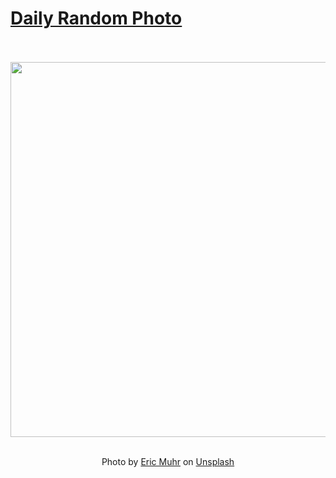 # [Daily Random Photo](https://www.dailyrandomphoto.com/)

<div align="center">
  <br>
  <br>
  <a href="https://www.dailyrandomphoto.com/p/2025/2025-01-15/"><img src="https://images.unsplash.com/photo-1733181743510-3af9092af143?crop=entropy&cs=tinysrgb&fit=max&fm=jpg&ixid=M3w3NzUwOHwwfDF8cmFuZG9tfHx8fHx8fHx8MTczNjkwMTU2Mnw&ixlib=rb-4.0.3&q=80&w=1080" width="600px"></a>
  <br>
  <br>
  <p class="has-text-grey">Photo by <a href="https://unsplash.com/@ericmuhr?utm_source=Daily%20Random%20Photo&amp;utm_medium=referral" target="_blank" rel="noopener noreferrer">Eric Muhr</a> on <a href="https://unsplash.com/photos/a-small-cabin-in-the-middle-of-a-snowy-forest-OB8k_fZGC4Q?utm_source=Daily%20Random%20Photo&amp;utm_medium=referral" target="_blank" rel="noopener noreferrer">Unsplash</a></p>
</div>
